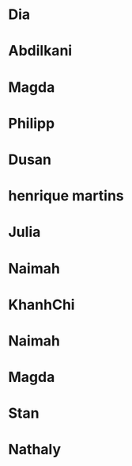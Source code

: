 # Dia

# Abdilkani

# Magda

# Philipp

# Dusan

# henrique martins

# Julia

# Naimah

# KhanhChi

# Naimah

# Magda

# Stan

# Nathaly
